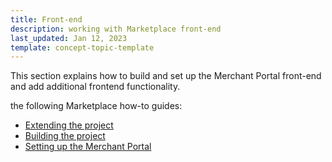 ```yaml
---
title: Front-end
description: working with Marketplace front-end
last_updated: Jan 12, 2023
template: concept-topic-template
---
```

This section explains how to build and set up the Merchant Portal front-end and add additional frontend functionality.

 the following Marketplace how-to guides:
* [Extending the project](/docs/marketplace/dev/front-end/202212.0/extending-the-project.html)
* [Building the project](/docs/marketplace/dev/front-end/202212.0/building-the-project.html)
* [Setting up the Merchant Portal](/docs/marketplace/dev/front-end/202212.0/setting-up-the-merchant-portal.html)

